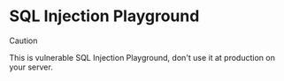 # SQL Injection Playground

> [!CAUTION]
> This is vulnerable SQL Injection Playground, don't use it at production on your server.